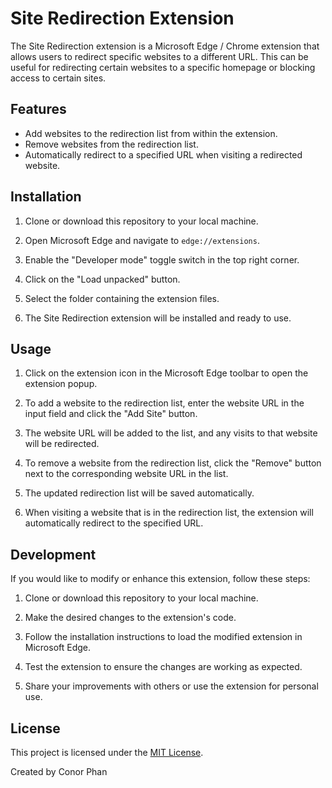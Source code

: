 # Site Redirection Extension

The Site Redirection extension is a Microsoft Edge / Chrome extension that allows users to redirect specific websites to a different URL. This can be useful for redirecting certain websites to a specific homepage or blocking access to certain sites.

## Features

- Add websites to the redirection list from within the extension.
- Remove websites from the redirection list.
- Automatically redirect to a specified URL when visiting a redirected website.

## Installation

1. Clone or download this repository to your local machine.

2. Open Microsoft Edge and navigate to `edge://extensions`.

3. Enable the "Developer mode" toggle switch in the top right corner.

4. Click on the "Load unpacked" button.

5. Select the folder containing the extension files.

6. The Site Redirection extension will be installed and ready to use.

## Usage

1. Click on the extension icon in the Microsoft Edge toolbar to open the extension popup.

2. To add a website to the redirection list, enter the website URL in the input field and click the "Add Site" button.

3. The website URL will be added to the list, and any visits to that website will be redirected.

4. To remove a website from the redirection list, click the "Remove" button next to the corresponding website URL in the list.

5. The updated redirection list will be saved automatically.

6. When visiting a website that is in the redirection list, the extension will automatically redirect to the specified URL.

## Development

If you would like to modify or enhance this extension, follow these steps:

1. Clone or download this repository to your local machine.

2. Make the desired changes to the extension's code.

3. Follow the installation instructions to load the modified extension in Microsoft Edge.

4. Test the extension to ensure the changes are working as expected.

5. Share your improvements with others or use the extension for personal use.

## License

This project is licensed under the [MIT License](LICENSE).

Created by Conor Phan

